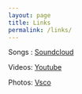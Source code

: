 ```yaml
---
layout: page
title: Links
permalink: /links/
---
```



 
 
 Songs : [Soundcloud](https://soundcloud.com/nicklevantis/) 

 Videos: [Youtube](https://youtube.com/nicklevantis/) 

 Photos: [Vsco](https://vsco.co/nicklevantis/images/1) 


